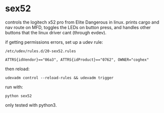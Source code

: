 # sex52

controls the logitech x52 pro from Elite Dangerous in linux.  prints cargo and nav route on MFD, toggles the LEDs on button press, and handles other buttons that the linux driver cant (through evdev).

if getting permissions errors, set up a udev rule:

`/etc/udev/rules.d/20-sex52.rules`

`ATTRS{idVendor}=="06a3", ATTRS{idProduct}=="0762", OWNER="coghex"`

then reload:

`udevadm control --reload-rules && udevadm trigger`

run with:

`python sex52`

only tested with python3.
